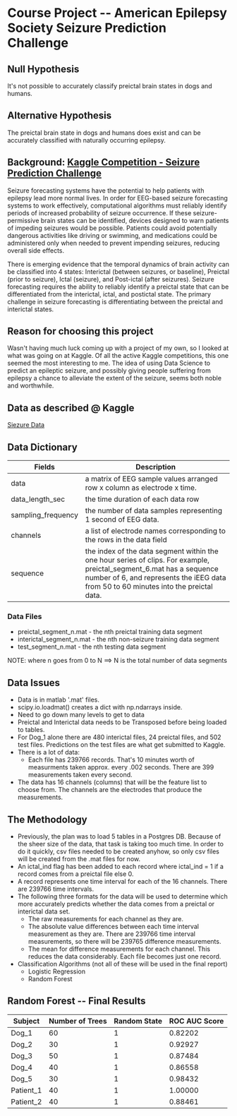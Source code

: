 # Course Project -- American Epilepsy Society Seizure Prediction Challenge


## Null Hypothesis
It's not possible to accurately classify preictal brain states in dogs and humans.

## Alternative Hypothesis
The preictal brain state in dogs and humans does exist and can be accurately classified with naturally occurring epilepsy.

## Background: [Kaggle Competition - Seizure Prediction Challenge](http://www.kaggle.com/c/seizure-prediction)
Seizure forecasting systems have the potential to help patients with epilepsy lead more normal lives. In order for EEG-based seizure forecasting systems to work effectively, computational algorithms must reliably identify periods of increased probability of seizure occurrence. If these seizure-permissive brain states can be identified, devices designed to warn patients of impeding seizures would be possible. Patients could avoid potentially dangerous activities like driving or swimming, and medications could be administered only when needed to prevent impending seizures, reducing overall side effects.

There is emerging evidence that the temporal dynamics of brain activity can be classified into 4 states: Interictal (between seizures, or baseline), Preictal (prior to seizure), Ictal (seizure), and Post-ictal (after seizures). Seizure forecasting requires the ability to reliably identify a preictal state that can be differentiated from the interictal, ictal, and postictal state. The primary challenge in seizure forecasting is differentiating between the preictal and interictal states.

## Reason for choosing this project
Wasn't having much luck coming up with a project of my own, so I looked at what was going on at Kaggle. Of all the active Kaggle competitions, this one seemed the most interesting to me. The idea of using Data Science to predict an epileptic seizure, and possibly giving people suffering from epilepsy a chance to alleviate the extent of the seizure, seems both noble and worthwhile.

## Data as described @ Kaggle

[Siezure Data](http://www.kaggle.com/c/seizure-prediction/data)

## Data Dictionary

| Fields               | Description   |
| -------------        |-------------  |
| data                 | a matrix of EEG sample values arranged row x column as electrode x time. |
| data_length_sec      | the time duration of each data row      |
| sampling_frequency   | the number of data samples representing 1 second of EEG data.  |
| channels             | a list of electrode names corresponding to the rows in the data field |
| sequence             | the index of the data segment within the one hour series of clips. For example, preictal_segment_6.mat has a sequence number of 6, and represents the iEEG data from 50 to 60 minutes into the preictal data. |

### Data Files

* preictal_segment_n.mat - the nth preictal training data segment
* interictal_segment_n.mat - the nth non-seizure training data segment
* test_segment_n.mat - the nth testing data segment

NOTE: where n goes from 0 to N  ==> N is the total number of data segments

## Data Issues
* Data is in matlab '.mat' files. 
* scipy.io.loadmat() creates a dict with np.ndarrays inside. 
* Need to go down many levels to get to data
* Preictal and Interictal data needs to be Transposed before being loaded to tables.
* For Dog_1 alone there are 480 interictal files, 24 preictal files, and 502 test files. Predictions on the test files are what get submitted to Kaggle.
* There is a lot of data:
  * Each file has 239766 records. That's 10 minutes worth of measurments taken approx. every .002 seconds. There are 399 measurements taken every second.
* The data has 16 channels (columns) that will be the feature list to choose from. The channels are the electrodes that produce the measurements.
 
## The Methodology
* Previously, the plan was to load 5 tables in a Postgres DB. Because of the sheer size of the data, that task is taking too much time. In order to do it quickly, csv files needed to be created anyhow, so only csv files will be created from the .mat files for now.
* An ictal_ind flag has been added to each record where ictal_ind = 1 if a record comes from a preictal file else 0.
* A record represents one time interval for each of the 16 channels. There are 239766 time intervals.
* The following three formats for the data will be used to determine which more accurately predicts whether the data comes from a preictal or interictal data set.
  * The raw measurements for each channel as they are.
  * The absolute value differences between each time interval measurement as they are. There are 239766 time interval measurements, so there will be 239765 difference measurements.
  * The mean for difference measurements for each channel. This reduces the data considerably. Each file becomes just one record.
* Classification Algorithms (not all of these will be used in the final report)
  * Logistic Regression
  * Random Forest
  
## Random Forest -- Final Results 

|Subject |Number of Trees |Random State |ROC AUC Score    | 
| --------|-------------|-------------|-------------  |
| Dog_1        | 60| 1 |0.82202 |
| Dog_2        | 30| 1 |0.92927 |
| Dog_3        | 50| 1 |0.87484 |
| Dog_4        | 40| 1 |0.86558 |
| Dog_5        | 30| 1 |0.98432 |
| Patient_1    | 40| 1 |1.00000 |
| Patient_2    | 40| 1 |0.88461 |



